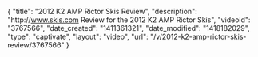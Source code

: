 {
    "title": "2012 K2 AMP Rictor Skis Review",
    "description": "http:\/\/www.skis.com Review for the 2012 K2 AMP Rictor Skis",
    "videoid": "3767566",
    "date_created": "1411361321",
    "date_modified": "1418182029",
    "type": "captivate",
    "layout": "video",
    "url": "\/v\/2012-k2-amp-rictor-skis-review\/3767566"
}